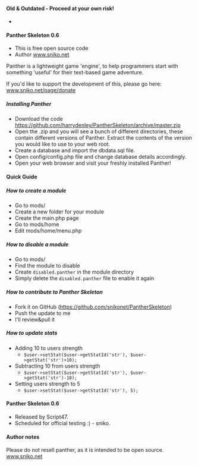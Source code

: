 #### Old & Outdated - Proceed at your own risk!
-

#### Panther Skeleton 0.6
* This is free open source code
* Author www.sniko.net

Panther is a lightweight game 'engine', to help programmers start
with something 'useful' for their text-based game adventure.

If you'd like to support the development of this, please go here:
www.sniko.net/page/donate

##### Installing Panther

* Download the code https://github.com/harrydenley/PantherSkeleton/archive/master.zip
* Open the .zip and you will see a bunch of different directories, these contain different versions of Panther. Extract the contents of the version you would like to use to your web root.
* Create a database and import the dbdata.sql file.
* Open config/config.php file and change database details accordingly.
* Open your web browser and visit your freshly installed Panther!

#### Quick Guide

##### How to create a module

* Go to mods/
* Create a new folder for your module
* Create the main.php page
* Go to mods/home
* Edit mods/home/menu.php

##### How to disable a module

* Go to mods/
* Find the module to disable
* Create `disabled.panther` in the module directory
* Simply delete the `disabled.panther` file to enable it again

##### How to contribute to Panther Skeleton

* Fork it on GitHub (https://github.com/snikonet/PantherSkeleton)
* Push the update to me
* I'll review&pull it

##### How to update stats

* Adding 10 to users strength
   * `$user->setStat($user->getStatId('str'), $user->getStat('str')+10);`
* Subtracting 10 from users strength
   * `$user->setStat($user->getStatId('str'), $user->getStat('str')-10);`
* Setting users strength to 5
   * `$user->setStat($user->getStatId('str'), 5);`

#### Panther Skeleton 0.6

 * Released by Script47.
 * Scheduled for official testing :) - sniko.

#### Author notes

Please do not resell panther, as it is intended to be open source.
www.sniko.net 
